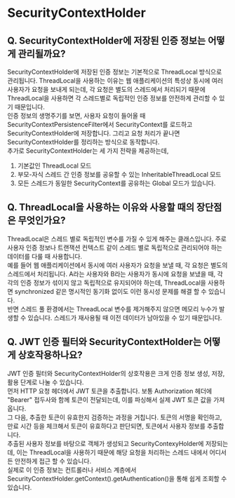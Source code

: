 # SecurityContextHolder

## **Q. SecurityContextHolder에 저장된 인증 정보는 어떻게 관리될까요?**

SecurityContextHolder에 저장된 인증 정보는 기본적으로 ThreadLocal 방식으로 관리됩니다. ThreadLocal을 사용하는 이유는 웹 애플리케이션의 특성상 동시에 여러 사용자가 요청을 보내게 되는데, 각 요청은 별도의 스레드에서 처리되기 때문에 ThreadLocal을 사용하면 각 스레드별로 독립적인 인증 정보를 안전하게 관리할 수 있기 때문입니다.\
인증 정보의 생명주기를 보면, 사용자 요청이 들어올 때 SecurityContextPersistenceFilter에서 SecurityContext를 로드하고 SecurityContextHolder에 저장합니다. 그리고 요청 처리가 끝나면 SecurityContextHolder를 정리하는 방식으로 동작합니다.\
추가로 SecurityContextHolder는 세 가지 전략을 제공하는데,

1. 기본값인 ThreadLocal 모드
2. 부모-자식 스레드 간 인증 정보를 공유할 수 있는 InheritableThreadLocal 모드
3. 모든 스레드가 동일한 SecurityContext를 공유하는 Global 모드가 있습니다.



## **Q. ThreadLocal을 사용하는 이유와 사용할 때의 장단점은 무엇인가요?**

ThreadLocal은 스레드 별로 독립적인 변수를 가질 수 있게 해주는 클래스입니다. 주로 사용자 인증 정보나 트랜잭션 컨텍스트 같이 스레드 별로 독립적으로 관리되어야 하는 데이터를 다룰 때 사용합니다.\
예를 들어 웹 애플리케이션에서 동시에 여러 사용자가 요청을 보낼 때, 각 요청은 별도의 스레드에서 처리됩니다. A라는 사용자와 B라는 사용자가 동시에 요청을 보냈을 때, 각각의 인증 정보가 섞이지 않고 독립적으로 유지되어야 하는데, ThreadLocal을 사용하면 synchronized 같은 명시적인 동기화 없이도 이런 동시성 문제를 해결 할 수 있습니다.\
반면 스레드 풀 환경에서는 ThreadLocal 변수를 제거해주지 않으면 메모리 누수가 발생할 수 있습니다. 스레드가 재사용될 때 이전 데이터가 남아있을 수 있기 때문입니다.



## **Q. JWT 인증 필터와 SecurityContextHolder는 어떻게 상호작용하나요?**

JWT 인증 필터와 SecurityContextHolder의 상호작용은 크게 인증 정보 생성, 저장, 활용 단계로 나눌 수 있습니다.\
먼저 HTTP 요청 헤더에서 JWT 토큰을 추출합니다. 보통 Authorization 헤더에 "Bearer" 접두사와 함께 토큰이 전달되는데, 이를 파싱해서 실제 JWT 토큰 값을 가져옵니다.\
그 다음, 추출한 토큰이 유효한지 검증하는 과정을 거칩니다. 토큰의 서명을 확인하고, 만료 시간 등을 체크해서 토큰이 유효하다고 판단되면, 토큰에서 사용자 정보를 추출합니다.\
추출된 사용자 정보를 바탕으로 객체가 생성되고 SecurityContexyHolder에 저장되는데, 이는 ThreadLocal을 사용하기 때문에 해당 요청을 처리하는 스레드 내에서 어디서든 안전하게 접근 할 수 있습니다.\
실제로 이 인증 정보는 컨트롤러나 서비스 계층에서 SecurityContextHolder.getContext().getAuthentication()을 통해 쉽게 조회할 수 있습니다.
